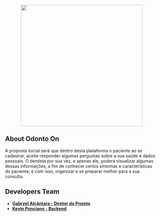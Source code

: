 <p align="center"><a href="https://github.com/Garchy/Site-InovaWeek" target="_blank"><img src="https://uvv.br/wp-content/themes/uvvBr/templates/assets//img/logouvv.svg" width="400"></a></p>


## About Odonto On

A proposta inicial será que dentro desta plataforma o paciente ao se cadastrar, aceite responder algumas perguntas sobre a sua saúde e dados pessoais. O dentista por sua vez, e apenas ele, poderá visualizar algumas dessas informações, a fim de conhecer certos sintomas e características do paciente, e com isso, organizar e se preparar melhor para a sua consulta.


## Developers Team

- **[Gabryel Alcântara - Diretor do Projeto](https://github.com/Garchy)**
- **[Kevin Ponciano - Backend](https://github.com/Kevin-Ponciano)**
